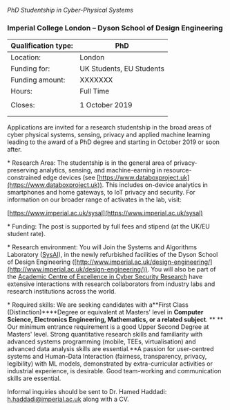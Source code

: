 *PhD Studentship in Cyber-Physical Systems*

### **Imperial College London – Dyson School of Design Engineering**

| Qualification type: | PhD |
| --- | --- |
| Location: | London |
| Funding for: | UK Students, EU Students |
| Funding amount: | XXXXXXX |
| Hours: | Full Time |
|   |   |
| Closes: | 1 October 2019 |
|   |   |
|   |   |

Applications are invited for a research studentship in the broad areas of cyber physical systems, sensing, privacy and applied machine learning leading to the award of a PhD degree and starting in October 2019 or soon after.

\* Research Area: The studentship is in the general area of privacy-preserving analytics, sensing, and machine-earning in resource-constrained edge devices (see [https://www.databoxproject.uk](https://www.databoxproject.uk)). This includes on-device analytics in smartphones and home gateways, to IoT privacy and security. For information on our broader range of activates in the lab, visit:

[https://www.imperial.ac.uk/sysal](https://www.imperial.ac.uk/sysal)



\* Funding: The post is supported by full fees and stipend (at the UK/EU student rate).

\* Research environment: You will Join the Systems and Algorithms Laboratory ([SysAl](https://www.imperial.ac.uk/sysal)), in the newly refurbished facilities of the Dyson School of Design Engineering ([http://www.imperial.ac.uk/design-engineering/](http://www.imperial.ac.uk/design-engineering/)). You will also be part of the [Academic Centre of Excellence in Cyber Security Research](https://www.imperial.ac.uk/cyber-security/) have extensive interactions with research collaborators from industry labs and research institutions across the world.

\* Required skills: We are seeking candidates with a**First Class (Distinction)****Degree or equivalent at Masters&#39; level in **Computer Science, Electronics Engineering, Mathematics, or a related subject**. ** ** Our minimum entrance requirement is a good Upper Second Degree at Masters&#39; level. Strong quantitative research skills and familiarity with advanced systems programming (mobile, TEEs, virtualisation) and advanced data analysis skills are essential.**A passion for user-centred systems and Human-Data Interaction (fairness, transparency, privacy, legibility) with ML models, demonstrated by extra-curricular activities or industrial experience, is desirable. Good team-working and communication skills are essential.

Informal inquiries should be sent to Dr. Hamed Haddadi: [h.haddadi@imperial.ac.uk](mailto:h.haddadi@imperial.ac.uk) along with a CV.
